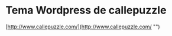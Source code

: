 Tema Wordpress de callepuzzle
============================

[http://www.callepuzzle.com/](http://www.callepuzzle.com/ "")
